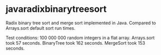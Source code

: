 # javaradixbinarytreesort
Radix binary tree sort and merge sort implemented in Java.
Compared to Arrays.sort default sort run times.

Test conditions: 100 000 000 random integers in a flat array.
Arrays.sort took 57 seconds.
BinaryTree took 162 seconds.
MergeSort took 153 seconds.
